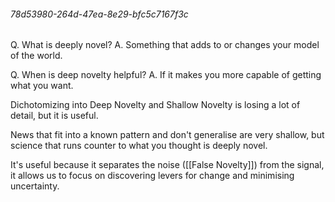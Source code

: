 ###### 78d53980-264d-47ea-8e29-bfc5c7167f3c
Q. What is deeply novel?
A. Something that adds to or changes your model of the world.

Q. When is deep novelty helpful?
A. If it makes you more capable of getting what you want.

Dichotomizing into Deep Novelty and Shallow Novelty is losing a lot of detail, but it is useful. 

News that fit into a known pattern and don't generalise are very shallow, but science that runs counter to what you thought is deeply novel.

It's useful because it separates the noise ([[False Novelty]]) from the signal, it allows us to focus on discovering levers for change and minimising uncertainty.